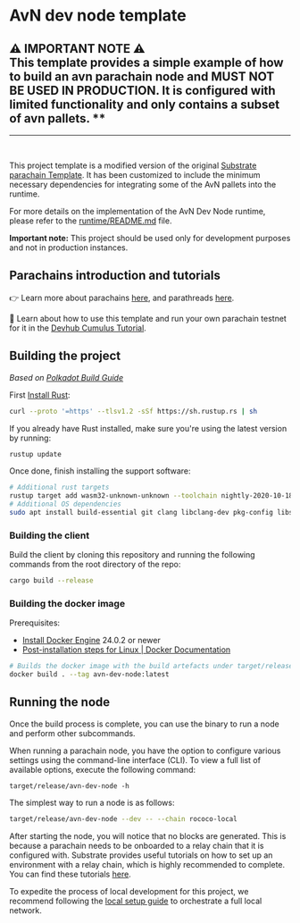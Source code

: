 # AvN dev node template


⚠️ IMPORTANT NOTE ⚠️ <br />
This template provides a simple example of how to build an avn parachain node and MUST NOT BE USED IN PRODUCTION. It is configured with limited functionality and only contains a subset of avn pallets. **
---
---
<br />

This project template is a modified version of the original
[Substrate parachain Template](https://github.com/substrate-developer-hub/substrate-parachain-template). It has been customized to include the minimum necessary dependencies for integrating some of the AvN pallets into the runtime.

For more details on the implementation of the AvN Dev Node runtime, please refer to the [runtime/README.md](runtime/README.md) file.

**Important note:**
This project should be used only for development purposes and not in production instances.

## Parachains introduction and tutorials
👉 Learn more about parachains [here](https://wiki.polkadot.network/docs/learn-parachains), and
parathreads [here](https://wiki.polkadot.network/docs/learn-parathreads).

🧙 Learn about how to use this template and run your own parachain testnet for it in the
[Devhub Cumulus Tutorial](https://docs.substrate.io/tutorials/v3/cumulus/start-relay/).

## Building the project
*Based on [Polkadot Build Guide](https://github.com/paritytech/polkadot#building)*

First [Install Rust](https://www.rust-lang.org/tools/install):

```bash
curl --proto '=https' --tlsv1.2 -sSf https://sh.rustup.rs | sh
```

If you already have Rust installed, make sure you're using the latest version by running:

```bash
rustup update
```

Once done, finish installing the support software:

```bash
# Additional rust targets
rustup target add wasm32-unknown-unknown --toolchain nightly-2020-10-18
# Additional OS dependencies
sudo apt install build-essential git clang libclang-dev pkg-config libssl-dev
```

### Building the client

Build the client by cloning this repository and running the following commands from the root
directory of the repo:

```bash
cargo build --release
```

### Building the docker image

Prerequisites:
 - [Install Docker Engine](https://docs.docker.com/engine/install/) 24.0.2 or newer
 - [Post-installation steps for Linux | Docker Documentation](https://docs.docker.com/engine/install/linux-postinstall/)

```sh
# Builds the docker image with the build artefacts under target/release
docker build . --tag avn-dev-node:latest
```

## Running the node
Once the build process is complete, you can use the binary to run a node and perform other subcommands.

When running a parachain node, you have the option to configure various settings using the command-line interface (CLI). To view a full list of available options, execute the following command:
```
target/release/avn-dev-node -h
```

The simplest way to run a node is as follows:
```bash
target/release/avn-dev-node --dev -- --chain rococo-local
```
After starting the node, you will notice that no blocks are generated. This is because a parachain needs to be onboarded to a relay chain that it is configured with. Substrate provides useful tutorials on how to set up an environment with a relay chain, which is highly recommended to complete. You can find these tutorials [here](https://docs.substrate.io/tutorials/build-a-parachain/https://docs.substrate.io/tutorials/build-a-parachain/).

To expedite the process of local development for this project, we recommend following the [local setup guide](parachain-launch/README.md) to orchestrate a full local network.
